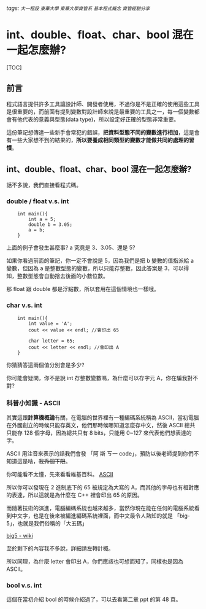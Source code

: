 ###### tags: `大一程設` `東華大學` `東華大學資管系` `基本程式概念` `資管經驗分享`

int、double、float、char、bool 混在一起怎麼辦?
===

[TOC]

## 前言

程式語言提供許多工具讓設計師、開發者使用，不過你是不是正確的使用這些工具是很重要的，而前面有提到變數對設計師來說是最重要的工具之一，每一個變數都會有他代表的意義與型態(data type)，所以設定好正確的型態非常重要。

這份筆記想傳達一些新手會常犯的錯誤，**把資料型態不同的變數進行相加**，這是會有一些大家想不到的結果的，**所以要養成相同類型的變數才能做共同的處理的習慣**。

## int、double、float、char、bool 混在一起怎麼辦?

話不多說，我們直接看程式碼。

### double / float v.s. int
```cpp=
    int main(){
        int a = 5;
        double b = 3.05;
        a = b;
    }
```

上面的例子會發生甚麼事? a 究竟是 3、3.05、還是 5?

如果你看過前面的筆記，你一定不會說是 5，因為我們是把 b 變數的值指派給 a 變數，但因為 a 是整數型態的變數，所以只能存整數，因此答案是 3，可以得知，整數型態會自動捨去後面的小數位數。

那 float 跟 double 都是浮點數，所以套用在這個情境也一樣哦。

### char v.s. int

```cpp=
    int main(){
        int value = 'A';
        cout << value << endl; //會印出 65
        
        char letter = 65;
        cout << letter << endl; //會印出 A
    }
```

你猜猜答這兩個值分別會是多少?

你可能會疑問，你不是說 int 存整數變數嗎，為什麼可以存字元 A，你在騙我對不對?

### 科普小知識 - ASCII
其實這跟**計算機概論**有關，在電腦的世界裡有一種編碼系統稱為 ASCII，當初電腦在外國創立的時候只能存英文，他們那時候哪知道怎麼存中文，然後 ASCII 總共只能存 128 個字母，因為總共只有 8 bits，只能用 0~127 來代表他們想表達的字。

ASCII 用注音來表示的話我們會發 「阿 斯 ㄎ一   code」，預防以後老師提到你們不知道這是啥，~~我秀個下限~~。

你可能看不太懂，先來看看維基百科。
[ASCII](https://zh.wikipedia.org/wiki/ASCII)

所以你可以發現在 2 進制底下的 65 被規定為大寫的 A，而其他的字母也有相對應的表達，所以這就是為什麼在 C++ 裡會印出 65 的原因。

而隨著技術的演進，電腦編碼系統也越來越多，當然你現在能在任何的電腦系統看到中文字，也是在後來被編進編碼系統裡面，而中文最令人熟知的就是 「big-5」，也就是我們俗稱的「大五碼」

[big5 - wiki](https://zh.wikipedia.org/wiki/%E5%A4%A7%E4%BA%94%E7%A2%BC)

至於剩下的內容我不多說，詳細請左轉計概。

所以同理，為什麼 letter 會印出 A，你們應該也可想而知了，同樣也是因為 ASCII。

### bool v.s. int

這個在當初介紹 bool 的時候介紹過了，可以去看第二章 ppt 的第 48 頁。